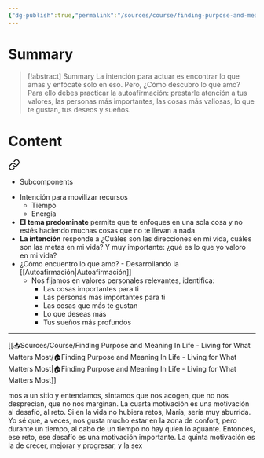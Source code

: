 ```yaml
---
{"dg-publish":true,"permalink":"/sources/course/finding-purpose-and-meaning-in-life-living-for-what-matters-most/what-do-i-value/"}
---
```


# Summary
>[!abstract] Summary
> La intención para actuar es encontrar lo que amas y enfócate solo en eso. Pero, ¿Cómo descubro lo que amo? Para ello debes practicar la autoafirmación: prestarle atención a tus valores, las personas más importantes, las cosas más valiosas, lo que te gustan, tus deseos y sueños.

# Content

<div class="transclusion internal-embed is-loaded"><a class="markdown-embed-link" href="/sources/course/finding-purpose-and-meaning-in-life-living-for-what-matters-most/welcome-to-week-1/#a65ae9" aria-label="Open link"><svg xmlns="http://www.w3.org/2000/svg" width="24" height="24" viewBox="0 0 24 24" fill="none" stroke="currentColor" stroke-width="2" stroke-linecap="round" stroke-linejoin="round" class="svg-icon lucide-link"><path d="M10 13a5 5 0 0 0 7.54.54l3-3a5 5 0 0 0-7.07-7.07l-1.72 1.71"></path><path d="M14 11a5 5 0 0 0-7.54-.54l-3 3a5 5 0 0 0 7.07 7.07l1.71-1.71"></path></svg></a><div class="markdown-embed">



- Subcomponents 

</div></div>

- Intención para movilizar recursos
   - Tiempo
   - Energía
- **El tema predominate** permite que te enfoques en una sola cosa y no estés haciendo muchas cosas que no te llevan a nada.
- **La intención** responde a ¿Cuáles son las direcciones en mi vida, cuáles son las metas en mi vida? Y muy importante: ¿qué es lo que yo valoro en mi vida?
- ¿Cómo encuentro lo que amo? - Desarrollando la [[Autoafirmación\|Autoafirmación]]
   - Nos fijamos en valores personales relevantes, identifica:
      - Las cosas importantes para ti
      - Las personas más importantes para ti
      - Las cosas que más te gustan
      - Lo que deseas más
      - Tus sueños más profundos

---
[[📥Sources/Course/Finding Purpose and Meaning In Life - Living for What Matters Most/🏠Finding Purpose and Meaning In Life - Living for What Matters Most\|🏠Finding Purpose and Meaning In Life - Living for What Matters Most]]

mos a un sitio y entendamos, sintamos que nos acogen, que no nos desprecian, que no nos marginan. La cuarta motivación es una motivación al desafío, al reto. Si en la vida no hubiera retos, María, sería muy aburrida. Yo sé que, a veces, nos gusta mucho estar en la zona de confort, pero durante un tiempo, al cabo de un tiempo no hay quien lo aguante. Entonces, ese reto, ese desafío es una motivación importante. La quinta motivación es la de crecer, mejorar y progresar, y la sex